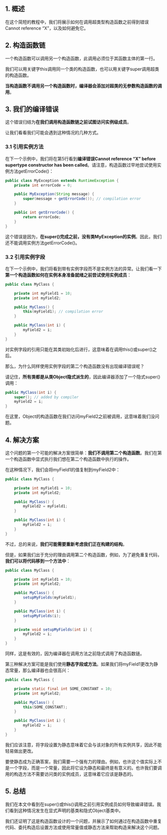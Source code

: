 ## 1. 概述

在这个简短的教程中，我们将展示如何在调用超类型构造函数之前得到错误Cannot reference “X”，以及如何避免它。

## 2. 构造函数链

一个构造函数可以调用另一个构造函数，此调用必须位于其函数主体的第一行。

我们可以用关键字this调用同一个类的构造函数，也可以用关键字super调用超类的构造函数。

**当构造函数不调用另一个构造函数时，编译器会添加对超类的无参数构造函数的调用**。

## 3. 我们的编译错误

这个错误归结为**在我们调用构造函数链之前试图访问实例级成员**。

让我们看看我们可能会遇到这种情况的几种方式。

### 3.1 引用实例方法

在下一个示例中，我们将在第5行看到**编译错误Cannot reference “X” before supertype constructor has been called**。请注意，构造函数过早地尝试使用实例方法getErrorCode()：

```java
public class MyException extends RuntimeException {
    private int errorCode = 0;

    public MyException(String message) {
        super(message + getErrorCode()); // compilation error
    }

    public int getErrorCode() {
        return errorCode;
    }
}
```

这个错误是因为，**在super()完成之前，没有类MyException的实例**。因此，我们还不能调用实例方法getErrorCode()。

### 3.2 引用实例字段

在下一个示例中，我们将看到带有实例字段而不是实例方法的异常。让我们看一下**第一个构造函数如何在实例本身准备就绪之前尝试使用实例成员**：

```java
public class MyClass {

    private int myField1 = 10;
    private int myField2;

    public MyClass() {
        this(myField1); // compilation error
    }

    public MyClass(int i) {
        myField2 = i;
    }
}
```

对实例字段的引用只能在其类初始化后进行，这意味着在调用this()或super()之后。

那么，为什么同样使用实例字段的第二个构造函数没有出现编译错误呢？

请记住，**所有类都是从类Object隐式派生的**，因此编译器添加了一个隐式super()调用：

```java
public MyClass(int i) {
    super(); // added by compiler
    myField2 = i;
}
```

在这里，Object的构造函数在我们访问myField2之前被调用，这意味着我们没问题。

## 4. 解决方案

这个问题的第一个可能的解决方案很简单：**我们不调用第二个构造函数**。我们在第一个构造函数中显式执行我们想在第二个构造函数中执行的操作。

在这种情况下，我们会将myField1的值复制到myField2中：

```java
public class MyClass {

    private int myField1 = 10;
    private int myField2;

    public MyClass() {
        myField2 = myField1;
    }

    public MyClass(int i) {
        myField2 = i;
    }
}
```

不过，总的来说，**我们可能需要重新考虑我们正在构建的结构**。

但是，如果我们出于充分的理由调用第二个构造函数，例如，为了避免重复代码，**我们可以将代码移到一个方法中**：

```java
public class MyClass {

    private int myField1 = 10;
    private int myField2;

    public MyClass() {
        setupMyFields(myField1);
    }

    public MyClass(int i) {
        setupMyFields(i);
    }

    private void setupMyFields(int i) {
        myField2 = i;
    }
}
```

同样，这是有效的，因为编译器在调用方法之前隐式调用了构造函数链。

第三种解决方案可能是我们使用**静态字段或方法**。如果我们将myField1更改为静态常量，那么编译器也会很高兴：

```java
public class MyClass {

    private static final int SOME_CONSTANT = 10;
    private int myField2;

    public MyClass() {
        this(SOME_CONSTANT);
    }

    public MyClass(int i) {
        myField2 = i;
    }
}
```

我们应该注意，将字段设置为静态意味着它会与该对象的所有实例共享，因此不能轻易做出更改。

要使静态成为正确答案，我们需要一个强有力的理由。例如，也许这个值实际上不是一个字段，而是一个常量，因此将它设为静态和最终是有意义的。也许我们要调用的构造方法不需要访问类的实例成员，这意味着它应该是静态的。

## 5. 总结

我们在本文中看到在super()或this()调用之前引用实例成员如何导致编译错误。我们看到这种情况发生在显式声明的基类和隐式Object基类中。

我们还证明了这是构造函数设计的一个问题，并展示了如何通过在构造函数中重复代码、委托构造后设置方法或使用常量值或静态方法来帮助构造来解决这个问题。